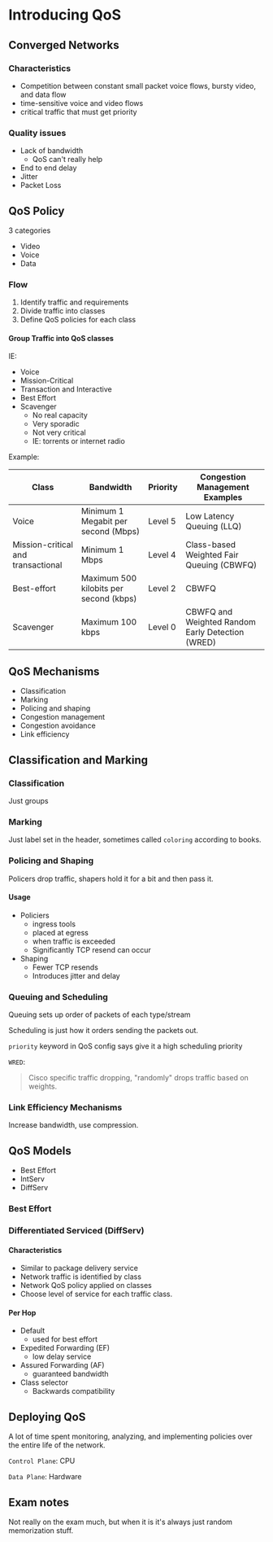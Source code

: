 # Introducing QoS

## Converged Networks

### Characteristics
* Competition between constant small packet voice flows, bursty video, and data flow
* time-sensitive voice and video flows
* critical traffic that must get priority

### Quality issues

* Lack of bandwidth
    * QoS can't really help
* End to end delay
* Jitter
* Packet Loss


## QoS Policy

3 categories
* Video
* Voice
* Data

### Flow
1. Identify traffic and requirements
2. Divide traffic into classes
3. Define QoS policies for each class

#### Group Traffic into QoS classes

IE:
* Voice
* Mission-Critical
* Transaction and Interactive
* Best Effort
* Scavenger
    * No real capacity
    * Very sporadic
    * Not very critical
    * IE: torrents or internet radio

Example:

Class | Bandwidth | Priority | Congestion Management Examples  
---|---|---|---  
Voice | Minimum 1 Megabit per second (Mbps) | Level 5 | Low Latency Queuing (LLQ)  
Mission-critical and transactional | Minimum 1 Mbps | Level 4 | Class-based Weighted Fair Queuing (CBWFQ)  
Best-effort | Maximum 500 kilobits per second (kbps) | Level 2 | CBWFQ  
Scavenger | Maximum 100 kbps | Level 0 | CBWFQ and Weighted Random Early Detection (WRED)

## QoS Mechanisms

* Classification 
* Marking 
* Policing and shaping 
* Congestion management 
* Congestion avoidance 
* Link efficiency 

## Classification and Marking

### Classification

Just groups

### Marking

Just label set in the header, sometimes called `coloring` according to books.

### Policing and Shaping

Policers drop traffic, shapers hold it for a bit and then pass it.

#### Usage
* Policiers
    * ingress tools
    * placed at egress
    * when traffic is exceeded
    * Significantly TCP resend can occur
* Shaping
    * Fewer TCP resends
    * Introduces jitter and delay

### Queuing and Scheduling
Queuing sets up order of packets of each type/stream

Scheduling is just how it orders sending the packets out.

`priority` keyword in QoS config says give it a high scheduling priority

`WRED`:
> Cisco specific traffic dropping, "randomly" drops traffic based on weights.

### Link Efficiency Mechanisms

Increase bandwidth, use compression.

## QoS Models

* Best Effort
* IntServ
* DiffServ

### Best Effort

### Differentiated Serviced (DiffServ)

#### Characteristics
* Similar to package delivery service
* Network traffic is identified by class
* Network QoS policy applied on classes
* Choose level of service for each traffic class.

#### Per Hop

* Default
    * used for best effort
* Expedited Forwarding (EF)
    * low delay service
* Assured Forwarding (AF)
    * guaranteed bandwidth
* Class selector
    * Backwards compatibility

## Deploying QoS

A lot of time spent monitoring, analyzing, and implementing policies over the entire life of the network.

`Control Plane`: CPU

`Data Plane`: Hardware

## Exam notes

Not really on the exam much, but when it is it's always just random memorization stuff.
